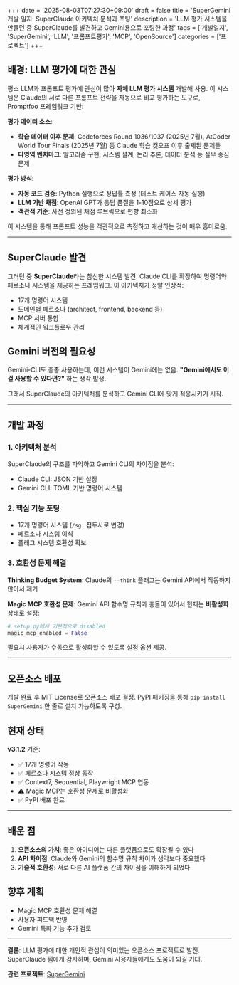 +++
date = '2025-08-03T07:27:30+09:00'
draft = false
title = 'SuperGemini 개발 일지: SuperClaude 아키텍처 분석과 포팅'
description = 'LLM 평가 시스템을 만들던 중 SuperClaude를 발견하고 Gemini용으로 포팅한 과정'
tags = ['개발일지', 'SuperGemini', 'LLM', '프롬프트평가', 'MCP', 'OpenSource']
categories = ['프로젝트']
+++

## 배경: LLM 평가에 대한 관심

평소 LLM과 프롬프트 평가에 관심이 많아 **자체 LLM 평가 시스템** 개발해 사용. 이 시스템은 Claude의 서로 다른 프롬프트 전략을 자동으로 비교 평가하는 도구로, Promptfoo 프레임워크 기반:

**평가 데이터 소스**:
- **학습 데이터 이후 문제**: Codeforces Round 1036/1037 (2025년 7월), AtCoder World Tour Finals (2025년 7월) 등 Claude 학습 컷오프 이후 출제된 문제들
- **다영역 벤치마크**: 알고리즘 구현, 시스템 설계, 논리 추론, 데이터 분석 등 실무 중심 문제

**평가 방식**:
- **자동 코드 검증**: Python 실행으로 정답률 측정 (테스트 케이스 자동 실행)
- **LLM 기반 채점**: OpenAI GPT가 응답 품질을 1-10점으로 상세 평가
- **객관적 기준**: 사전 정의된 채점 루브릭으로 편향 최소화

이 시스템을 통해 프롬프트 성능을 객관적으로 측정하고 개선하는 것이 매우 흥미로움.

---

## SuperClaude 발견

그러던 중 **SuperClaude**라는 참신한 시스템 발견. Claude CLI를 확장하여 명령어와 페르소나 시스템을 제공하는 프레임워크. 이 아키텍처가 정말 인상적:

- 17개 명령어 시스템
- 도메인별 페르소나 (architect, frontend, backend 등)
- MCP 서버 통합
- 체계적인 워크플로우 관리

## Gemini 버전의 필요성

Gemini-CLI도 종종 사용하는데, 이런 시스템이 Gemini에는 없음. **"Gemini에서도 이걸 사용할 수 있다면?"** 하는 생각 발생.

그래서 SuperClaude의 아키텍처를 분석하고 Gemini CLI에 맞게 적응시키기 시작.

---

## 개발 과정

### 1. 아키텍처 분석
SuperClaude의 구조를 파악하고 Gemini CLI의 차이점을 분석:
- Claude CLI: JSON 기반 설정
- Gemini CLI: TOML 기반 명령어 시스템

### 2. 핵심 기능 포팅
- 17개 명령어 시스템 (`/sg:` 접두사로 변경)
- 페르소나 시스템 이식
- 플래그 시스템 호환성 확보

### 3. 호환성 문제 해결

**Thinking Budget System**: 
Claude의 `--think` 플래그는 Gemini API에서 작동하지 않아서 제거

**Magic MCP 호환성 문제**:
Gemini API 함수명 규칙과 충돌이 있어서 현재는 **비활성화** 상태로 설정:
```python
# setup.py에서 기본적으로 disabled
magic_mcp_enabled = False
```

필요시 사용자가 수동으로 활성화할 수 있도록 설정 옵션 제공.

---

## 오픈소스 배포

개발 완료 후 MIT License로 오픈소스 배포 결정. PyPI 패키징을 통해 `pip install SuperGemini` 한 줄로 설치 가능하도록 구성.

## 현재 상태

**v3.1.2** 기준:
- ✅ 17개 명령어 작동
- ✅ 페르소나 시스템 정상 동작
- ✅ Context7, Sequential, Playwright MCP 연동
- ⚠️ Magic MCP는 호환성 문제로 비활성화
- ✅ PyPI 배포 완료

---

## 배운 점

1. **오픈소스의 가치**: 좋은 아이디어는 다른 플랫폼으로도 확장될 수 있다
2. **API 차이점**: Claude와 Gemini의 함수명 규칙 차이가 생각보다 중요했다
3. **기술적 호환성**: 서로 다른 AI 플랫폼 간의 차이점을 이해하게 되었다

## 향후 계획

- Magic MCP 호환성 문제 해결
- 사용자 피드백 반영
- Gemini 특화 기능 추가 검토

---

**결론**: LLM 평가에 대한 개인적 관심이 의미있는 오픈소스 프로젝트로 발전. SuperClaude 팀에게 감사하며, Gemini 사용자들에게도 도움이 되길 기대.

**관련 프로젝트**: [SuperGemini](/projects/#supergemini)

